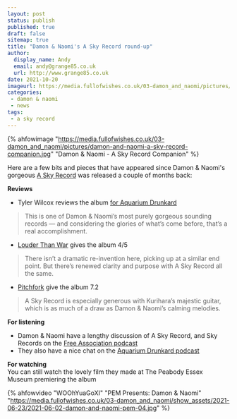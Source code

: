```yaml
---
layout: post
status: publish
published: true 
draft: false
sitemap: true
title: "Damon & Naomi's A Sky Record round-up"
author:
  display_name: Andy
  email: andy@grange85.co.uk
  url: http://www.grange85.co.uk
date: 2021-10-20
imageurl: https://media.fullofwishes.co.uk/03-damon_and_naomi/pictures/damon-and-naomi-a-sky-record-companion.jpg
categories:
 - damon & naomi
 - news
tags:
 - a sky record
---
```

{% ahfowimage "https://media.fullofwishes.co.uk/03-damon_and_naomi/pictures/damon-and-naomi-a-sky-record-companion.jpg" "Damon & Naomi - A Sky Record Companion" %}

Here are a few bits and pieces that have appeared since Damon & Naomi's gorgeous [A Sky Record](/database/damon-and-naomi/releases/damon-and-naomi-a-sky-record/) was released a couple of months back:

**Reviews**
- Tyler Wilcox reviews the album [for Aquarium Drunkard](https://aquariumdrunkard.com/2021/08/11/damon-naomi-a-sky-record/)
> This is one of Damon & Naomi’s most purely gorgeous sounding records — and considering the glories of what’s come before, that’s a real accomplishment.

- [Louder Than War](https://louderthanwar.com/damon-naomi-with-kurihara-a-sky-record-album-review/) gives the album 4/5
> There isn’t a dramatic re-invention here, picking up at a similar end point. But there’s renewed clarity and purpose with A Sky Record all the same.

- [Pitchfork](https://pitchfork.com/reviews/albums/damon-and-naomi-a-sky-record/) give the album 7.2
> A Sky Record is especially generous with Kurihara’s majestic guitar, which is as much of a draw as Damon & Naomi’s calming melodies.

**For listening**  
- Damon & Naomi have a lengthy discussion of A Sky Record, and Sky Records on the [Free Association podcast](https://www.podchaser.com/podcasts/free-association-with-brian-ca-115324/episodes/damon-and-naomi-99211804)
- They also have a nice chat on the [Aquarium Drunkard podcast](https://aquariumdrunkard.com/2021/10/06/damon-naomi-transmissions/)

**For watching**  
You can still watch the lovely film they made at The Peabody Essex Museum premiering the album

{% ahfowvideo "WOOhYuaGoXI" "PEM Presents: Damon & Naomi" "https://media.fullofwishes.co.uk/03-damon_and_naomi/show_assets/2021-06-23/2021-06-02-damon-and-naomi-pem-04.jpg" %}
